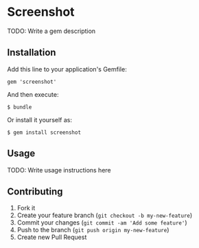 # Screenshot

TODO: Write a gem description

## Installation

Add this line to your application's Gemfile:

    gem 'screenshot'

And then execute:

    $ bundle

Or install it yourself as:

    $ gem install screenshot

## Usage

TODO: Write usage instructions here

## Contributing

1. Fork it
2. Create your feature branch (`git checkout -b my-new-feature`)
3. Commit your changes (`git commit -am 'Add some feature'`)
4. Push to the branch (`git push origin my-new-feature`)
5. Create new Pull Request
